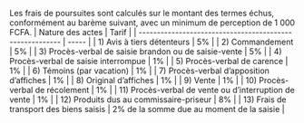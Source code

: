 Les frais de poursuites sont calculés sur le montant des termes échus, conformément au barème suivant, avec un minimum de perception de 1 000 FCFA.
| Nature des actes                                         | Tarif |
| -------------------------------------------------------- | ----- |
| 1) Avis à tiers détenteurs                               | 5%    |
| 2) Commandement                                          | 5%    |
| 3) Procès-verbal de saisie brandon ou de saisie-vente    | 5%    |
| 4) Procès-verbal de saisie interrompue                   | 1%    |
| 5) Procès-verbal de carence                              | 1%    |
| 6) Témoins (par vacation)                                | 1%    |
| 7) Procès-verbal d’apposition d’affiches                 | 1%    |
| 8) Original d’affiches                                   | 1%    |
| 9) Vente                                                 | 1%    |
| 10) Procès-verbal de récolement                          | 1%    |
| 11) Procès-verbal de vente ou d’interruption de vente    | 1%    |
| 12) Produits dus au commissaire-priseur                  | 8%    |
| 13) Frais de transport des biens saisis                  | 2% de la somme due au moment de la saisie |